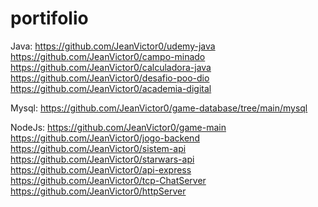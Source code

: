 # portifolio

Java:
https://github.com/JeanVictor0/udemy-java
https://github.com/JeanVictor0/campo-minado
https://github.com/JeanVictor0/calculadora-java
https://github.com/JeanVictor0/desafio-poo-dio
https://github.com/JeanVictor0/academia-digital

Mysql:
https://github.com/JeanVictor0/game-database/tree/main/mysql

NodeJs:
https://github.com/JeanVictor0/game-main
https://github.com/JeanVictor0/jogo-backend
https://github.com/JeanVictor0/sistem-api
https://github.com/JeanVictor0/starwars-api
https://github.com/JeanVictor0/api-express
https://github.com/JeanVictor0/tcp-ChatServer
https://github.com/JeanVictor0/httpServer
